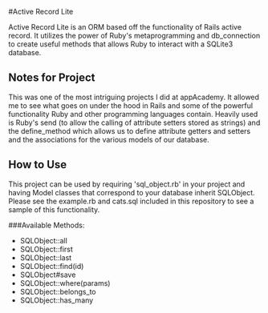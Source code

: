 #Active Record Lite

Active Record Lite is an ORM based off the functionality of Rails active record.  It utilizes the power of Ruby's metaprogramming and db_connection to create useful methods that allows Ruby to interact with a SQLite3 database.

## Notes for Project

This was one of the most intriguing projects I did at appAcademy.  It allowed me to see what goes on under the hood in Rails and some of the powerful functionality Ruby and other programming languages contain. Heavily used is Ruby's send (to allow the calling of attribute setters stored as strings) and the define_method which allows us to define attribute getters and setters and the associations for the various models of our database.

## How to Use

This project can be used by requiring 'sql_object.rb' in your project and having  Model classes that correspond to your database inherit SQLObject. Please see the example.rb and cats.sql included in this repository to see a sample of this functionality.

###Available Methods:

* SQLObject::all
* SQLObject::first
* SQLObject::last
* SQLObject::find(id)
* SQLObject#save
* SQLObject::where(params)
* SQLObject::belongs_to
* SQLObject::has_many
